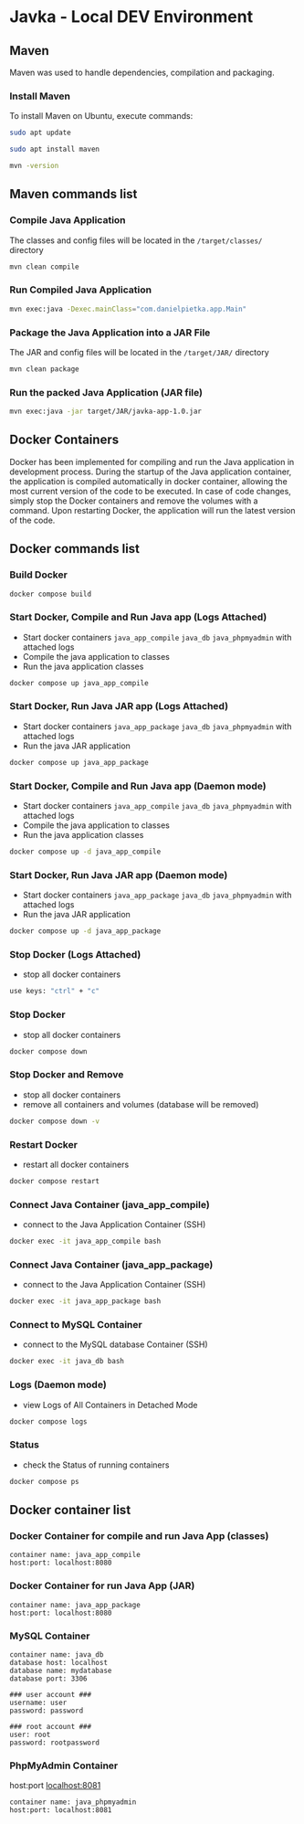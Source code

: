 # Javka - Local DEV Environment

## Maven
Maven was used to handle dependencies, compilation and packaging.

### Install Maven
To install Maven on Ubuntu, execute commands:
```bash
sudo apt update
```
```bash
sudo apt install maven
```
```bash
mvn -version
```

## Maven commands list
### Compile Java Application
The classes and config files will be located in the `/target/classes/` directory
```bash
mvn clean compile
```

### Run Compiled Java Application
```bash
mvn exec:java -Dexec.mainClass="com.danielpietka.app.Main"
```

### Package the Java Application into a JAR File
The JAR and config files will be located in the `/target/JAR/` directory
```bash
mvn clean package
```

### Run the packed Java Application (JAR file)
```bash
mvn exec:java -jar target/JAR/javka-app-1.0.jar
```

## Docker Containers
Docker has been implemented for compiling and run the Java application in development process.
During the startup of the Java application container, the application is compiled automatically in docker container, 
allowing the most current version of the code to be executed. 
In case of code changes, simply stop the Docker containers and remove the volumes with a command. 
Upon restarting Docker, the application will run the latest version of the code.

## Docker commands list

### Build Docker
```bash
docker compose build
```

### Start Docker, Compile and Run Java app (Logs Attached)
 - Start docker containers `java_app_compile` `java_db` `java_phpmyadmin` with attached logs
 - Compile the java application to classes
 - Run the java application classes
```bash
docker compose up java_app_compile
```

### Start Docker, Run Java JAR app (Logs Attached)
 - Start docker containers `java_app_package` `java_db` `java_phpmyadmin` with attached logs
 - Run the java JAR application
```bash
docker compose up java_app_package
```

### Start Docker, Compile and Run Java app (Daemon mode)
- Start docker containers `java_app_compile` `java_db` `java_phpmyadmin` with attached logs
- Compile the java application to classes
- Run the java application classes
```bash
docker compose up -d java_app_compile
```

### Start Docker, Run Java JAR app (Daemon mode)
- Start docker containers `java_app_package` `java_db` `java_phpmyadmin` with attached logs
- Run the java JAR application
```bash
docker compose up -d java_app_package
```

### Stop Docker (Logs Attached)
- stop all docker containers
```bash
use keys: "ctrl" + "c"
```

### Stop Docker
- stop all docker containers
```bash
docker compose down
```

### Stop Docker and Remove
- stop all docker containers
- remove all containers and volumes (database will be removed)
```bash
docker compose down -v
```

### Restart Docker
- restart all docker containers
```bash
docker compose restart
```

### Connect Java Container (java_app_compile)
- connect to the Java Application Container (SSH)
```bash
docker exec -it java_app_compile bash
```

### Connect Java Container (java_app_package)
- connect to the Java Application Container (SSH)
```bash
docker exec -it java_app_package bash
```

### Connect to MySQL Container
- connect to the MySQL database Container (SSH)
```bash
docker exec -it java_db bash
```

### Logs (Daemon mode)
- view Logs of All Containers in Detached Mode
```bash
docker compose logs
```

### Status
- check the Status of running containers
```bash
docker compose ps
```

## Docker container list
### Docker Container for compile and run Java App (classes)
```
container name: java_app_compile
host:port: localhost:8080
```

### Docker Container for run Java App (JAR)
```
container name: java_app_package
host:port: localhost:8080
```

### MySQL Container
```
container name: java_db
database host: localhost
database name: mydatabase
database port: 3306

### user account ###
username: user
password: password

### root account ###
user: root
password: rootpassword
```

### PhpMyAdmin Container
host:port [localhost:8081](http://localhost:8081)
```
container name: java_phpmyadmin
host:port: localhost:8081
```

